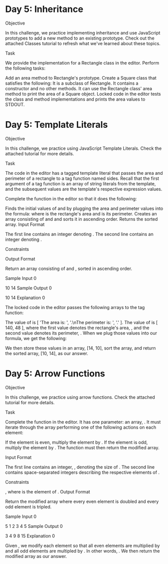 # Day 5: Inheritance

Objective

In this challenge, we practice implementing inheritance and use JavaScript prototypes to add a new method to an existing prototype. Check out the attached Classes tutorial to refresh what we've learned about these topics.

Task

We provide the implementation for a Rectangle class in the editor. Perform the following tasks:

Add an area method to Rectangle's prototype.
Create a Square class that satisfies the following:
It is a subclass of Rectangle.
It contains a constructor and no other methods.
It can use the Rectangle class' area method to print the area of a Square object.
Locked code in the editor tests the class and method implementations and prints the area values to STDOUT.


# Day 5: Template Literals

Objective

In this challenge, we practice using JavaScript Template Literals. Check the attached tutorial for more details.

Task

The code in the editor has a tagged template literal that passes the area and perimeter of a rectangle to a tag function named sides. Recall that the first argument of a tag function is an array of string literals from the template, and the subsequent values are the template's respective expression values.

Complete the function in the editor so that it does the following:

Finds the initial values of  and  by plugging the area and perimeter values into the formula:
where  is the rectangle's area and  is its perimeter.
Creates an array consisting of  and  and sorts it in ascending order.
Returns the sorted array.
Input Format

The first line contains an integer denoting .
The second line contains an integer denoting .

Constraints

Output Format

Return an array consisting of  and , sorted in ascending order.

Sample Input 0

10
14
Sample Output 0

10
14
Explanation 0

The locked code in the editor passes the following arrays to the tag function:

The value of  is [ 'The area is: ', '.\nThe perimeter is: ', '.' ].
The value of  is [ 140, 48 ], where the first value denotes the rectangle's area, , and the second value denotes its perimeter, .
When we plug those values into our formula, we get the following:

We then store these values in an array, [14, 10], sort the array, and return the sorted array, [10, 14], as our answer.


# Day 5: Arrow Functions

Objective

In this challenge, we practice using arrow functions. Check the attached tutorial for more details.

Task

Complete the function in the editor. It has one parameter: an array, . It must iterate through the array performing one of the following actions on each element:

If the element is even, multiply the element by .
If the element is odd, multiply the element by .
The function must then return the modified array.

Input Format

The first line contains an integer, , denoting the size of .
The second line contains  space-separated integers describing the respective elements of .

Constraints

, where  is the  element of .
Output Format

Return the modified array where every even element is doubled and every odd element is tripled.

Sample Input 0

5
1 2 3 4 5
Sample Output 0

3 4 9 8 15
Explanation 0

Given , we modify each element so that all even elements are multiplied by  and all odd elements are multipled by . In other words, . We then return the modified array as our answer.
